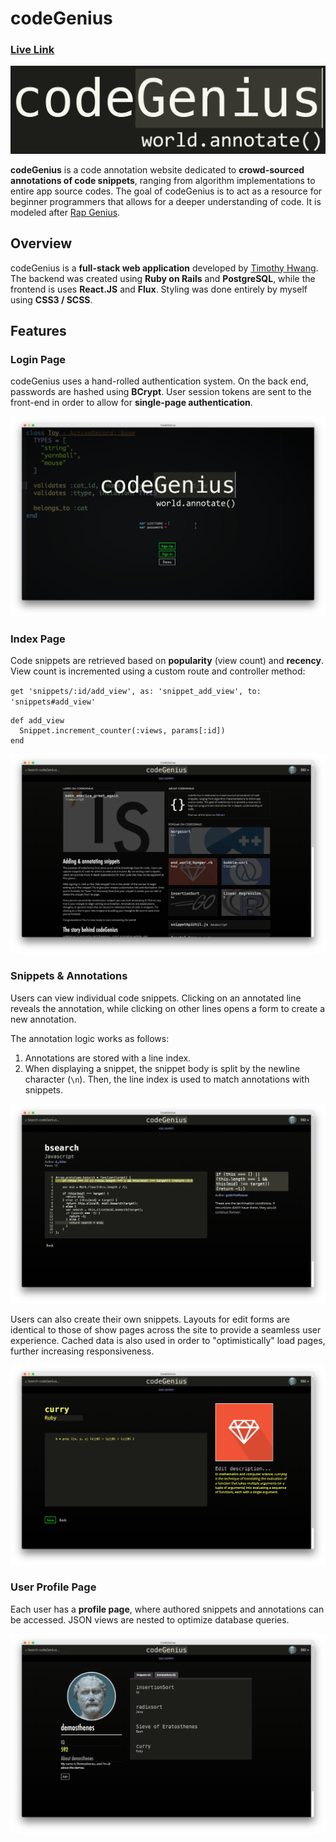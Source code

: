 codeGenius
=======

### [Live Link](http://code-geni.us/)

![Logo][logo]

**codeGenius** is a code annotation website dedicated to **crowd-sourced annotations of code snippets**, ranging from algorithm implementations to entire app source codes. The goal of codeGenius is to act as a resource for beginner programmers that allows for a deeper understanding of code. It is modeled after [Rap Genius](http://rap.genius.com/).

## Overview

codeGenius is a **full-stack web application** developed by [Timothy Hwang](https://www.github.com/timhwang21). The backend was created using **Ruby on Rails** and **PostgreSQL**, while the frontend is uses **React.JS** and **Flux**. Styling was done entirely by myself using **CSS3 / SCSS**.

## Features

### Login Page

codeGenius uses a hand-rolled authentication system. On the back end, passwords are hashed using **BCrypt**. User session tokens are sent to the front-end in order to allow for **single-page authentication**.

![Screenshot 1][screenshot1]

### Index Page

Code snippets are retrieved based on **popularity** (view count) and **recency**. View count is incremented using a custom route and controller method:

`get 'snippets/:id/add_view', as: 'snippet_add_view', to: 'snippets#add_view'`

    def add_view
      Snippet.increment_counter(:views, params[:id])
    end

![Screenshot 2][screenshot2]

### Snippets & Annotations

Users can view individual code snippets. Clicking on an annotated line reveals the annotation, while clicking on other lines opens a form to create a new annotation.

The annotation logic works as follows:

1. Annotations are stored with a line index.
2. When displaying a snippet, the snippet body is split by the newline character (`\n`). Then, the line index is used to match annotations with snippets.

![Screenshot 3][screenshot3]

Users can also create their own snippets. Layouts for edit forms are identical to those of show pages across the site to provide a seamless user experience. Cached data is also used in order to "optimistically" load pages, further increasing responsiveness.

![Screenshot 4][screenshot4]

### User Profile Page

Each user has a **profile page**, where authored snippets and annotations can be accessed. JSON views are nested to optimize database queries.

![Screenshot 5][screenshot5]

[logo]: ./app/assets/images/codegenius-logo.png
[screenshot1]: ./app/assets/images/screenshot1.png
[screenshot2]: ./app/assets/images/screenshot2.png
[screenshot3]: ./app/assets/images/screenshot3.png
[screenshot4]: ./app/assets/images/screenshot4.png
[screenshot5]: ./app/assets/images/screenshot5.png



